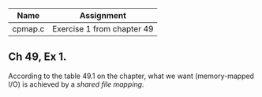 | Name | Assignment |
| ---- | ---------- |
| cpmap.c  | Exercise 1 from chapter 49 |

## Ch 49, Ex 1.

According to the table 49.1 on the chapter, what we want (memory-mapped I/O) is achieved by a *shared file mapping*.